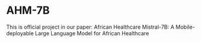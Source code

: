 # AHM-7B
This is official project in our paper: African Healthcare Mistral-7B: A Mobile-deployable Large Language Model for African Healthcare
